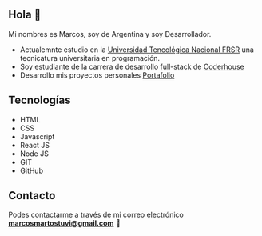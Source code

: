 ## Hola :wave:

Mi nombres es Marcos, soy de Argentina y soy Desarrollador.

- Actualemnte estudio en la [Universidad Tencológica Nacional FRSR](https://www.frsr.utn.edu.ar/) una tecnicatura universitaria en programación.
- Soy estudiante de la carrera de desarrollo full-stack de [Coderhouse](https://www.coderhouse.com/)
- Desarrollo mis proyectos personales [Portafolio](https://marcosmartos-developer.netlify.app/)

## Tecnologías

- HTML
- CSS
- Javascript
- React JS
- Node JS
- GIT
- GitHub

## Contacto

Podes contactarme a través de mi correo electrónico **marcosmartostuvi@gmail.com** :email:
